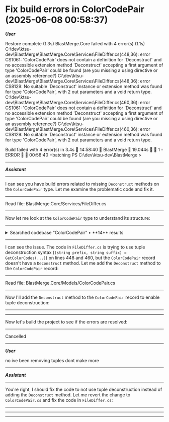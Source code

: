 <!-- Generated by SpecStory -->

# Fix build errors in ColorCodePair (2025-06-08 00:58:37)

_**User**_


Restore complete (1.3s)
  BlastMerge.Core failed with 4 error(s) (1.1s)
    C:\dev\ktsu-dev\BlastMerge\BlastMerge.Core\Services\FileDiffer.cs(448,36): error CS1061: 'ColorCodePair' does not contain a definition for 'Deconstruct' and no accessible extension method 'Deconstruct' accepting a first argument of type 'ColorCodePair' could be found (are you missing a using directive or an assembly reference?)
    C:\dev\ktsu-dev\BlastMerge\BlastMerge.Core\Services\FileDiffer.cs(448,36): error CS8129: No suitable 'Deconstruct' instance or extension method was found for type 'ColorCodePair', with 2 out parameters and a void return type.
    C:\dev\ktsu-dev\BlastMerge\BlastMerge.Core\Services\FileDiffer.cs(460,36): error CS1061: 'ColorCodePair' does not contain a definition for 'Deconstruct' and no accessible extension method 'Deconstruct' accepting a first argument of type 'ColorCodePair' could be found (are you missing a using directive or an assembly reference?)
    C:\dev\ktsu-dev\BlastMerge\BlastMerge.Core\Services\FileDiffer.cs(460,36): error CS8129: No suitable 'Deconstruct' instance or extension method was found for type 'ColorCodePair', with 2 out parameters and a void return type.

Build failed with 4 error(s) in 3.4s
  14:58:40   BlastMerge  19.044s   1 - ERROR 
  00:58:40 batching
 PS C:\dev\ktsu-dev\BlastMerge >

---

_**Assistant**_



---

I can see you have build errors related to missing `Deconstruct` methods on the `ColorCodePair` type. Let me examine the problematic code and fix it.

---

Read file: BlastMerge.Core/Services/FileDiffer.cs

---

Now let me look at the `ColorCodePair` type to understand its structure:

---

<details>
            <summary>Searched codebase "ColorCodePair" • **14** results</summary>
        
| File | Lines |
|------|-------|
| `BlastMerge.Core/Models/ColorCodePair.cs` | L1-36 |
| `BlastMerge.Core/Services/FileDiffer.cs` | L439-483 |
| `BlastMerge.Core/Services/FileDiffer.cs` | L391-439 |
| `BlastMerge.Core/Services/DiffPlexDiffer.cs` | L261-313 |
| `BlastMerge.Core/Models/DiffColor.cs` | L1-38 |
| `BlastMerge.Core/Services/FileDiffer.cs` | L247-294 |
| `BlastMerge.Core/Models/ColoredDiffLine.cs` | L1-14 |
| `BlastMerge.Core/Services/DiffPlexDiffer.cs` | L313-379 |
| `BlastMerge.ConsoleApp/Services/Common/FileComparisonDisplayService.cs` | L628-675 |
| `BlastMerge.ConsoleApp/Services/Common/FileComparisonDisplayService.cs` | L487-534 |
| `BlastMerge.ConsoleApp/Services/Common/FileComparisonDisplayService.cs` | L334-376 |
| `BlastMerge.Core/Services/FileDiffer.cs` | L188-247 |
| `BlastMerge.Core/Services/FileDiffer.cs` | L483-538 |
| `BlastMerge.Core/Services/FileDiffer.cs` | L294-345 |

</details>

---

I can see the issue. The code in `FileDiffer.cs` is trying to use tuple deconstruction syntax (`(string prefix, string suffix) = GetColorCodes(...)`) on lines 448 and 460, but the `ColorCodePair` record doesn't have a `Deconstruct` method. Let me add the `Deconstruct` method to the `ColorCodePair` record:

---

Read file: BlastMerge.Core/Models/ColorCodePair.cs

---

Now I'll add the `Deconstruct` method to the `ColorCodePair` record to enable tuple deconstruction:

---



---

Now let's build the project to see if the errors are resolved:

---

Cancelled

---

_**User**_

no ive been removing tuples dont make more

---

_**Assistant**_



---

You're right, I should fix the code to not use tuple deconstruction instead of adding the `Deconstruct` method. Let me revert the change to `ColorCodePair.cs` and fix the code in `FileDiffer.cs`:

---



---



---

